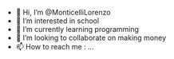 - 👋 Hi, I’m @MonticelliLorenzo
- 👀 I’m interested in school
- 🌱 I’m currently learning programming
- 💞️ I’m looking to collaborate on making money
- 📫 How to reach me : ...

<!---
MonticelliLorenzo/MonticelliLorenzo is a ✨ special ✨ repository because its `README.md` (this file) appears on your GitHub profile.
You can click the Preview link to take a look at your changes.
--->
